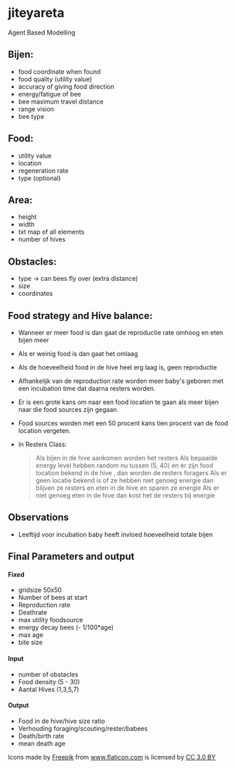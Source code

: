 # jiteyareta
Agent Based Modelling

## Bijen:
- food coordinate when found
- food quality (utility value)
- accuracy of giving food direction
- energy/fatigue of bee
- bee maximum travel distance
- range vision
- bee type

## Food:
- utility value
- location
- regeneration rate
- type (optional)

## Area:
- height
- width
- txt map of all elements
- number of hives

## Obstacles:
- type -> can bees fly over (extra distance)
- size
- coordinates



## Food strategy and Hive balance:
 - Wanneer er meer food is dan gaat de reproductie rate omhoog en eten bijen meer
 - Als er weinig food is dan gaat het omlaag
 - Als de hoeveelheid food in de hive heel erg laag is, geen reproductie
 - Afhankelijk van de reproduction rate worden meer baby's geboren met een incubation time dat daarna resters worden.
 - Er is een grote kans om naar een food location te gaan als meer bijen naar die food sources zijn gegaan. 
 - Food sources worden met een 50 procent kans tien procent van de food location vergeten.
  
 - In Resters Class:
    > Als bijen in de hive aankomen worden het resters
    > Als bepaalde energy level hebben random nu tussen (5, 40) en er zijn food location bekend in de hive , dan worden de resters foragers
    >Als er geen locatie bekend is of ze hebben niet genoeg energie dan blijven ze resters en eten in de hive en sparen ze energie
    > Als er niet genoeg eten in de hive dan kost het de resters bij energie
 
 ## Observations

 - Leeftijd voor incubation baby heeft invloed hoeveelheid totale bijen

## Final Parameters and output

#### Fixed

- gridsize 50x50
- Number of bees at start
- Reproduction rate
- Deathrate
- max utility foodsource
- energy decay bees (- 1/100*age)
- max age
- bite size

#### Input

- number of obstacles
- Food density (5 - 30)
- Aantal Hives (1,3,5,7)

#### Output

- Food in de hive/hive size ratio
- Verhouding foraging/scouting/rester/babees
- Death/birth rate
- mean death age


<div>Icons made by <a href="https://www.freepik.com/" title="Freepik">Freepik</a> from <a href="https://www.flaticon.com/" 			    title="Flaticon">www.flaticon.com</a> is licensed by <a href="http://creativecommons.org/licenses/by/3.0/" 			    title="Creative Commons BY 3.0" target="_blank">CC 3.0 BY</a></div>